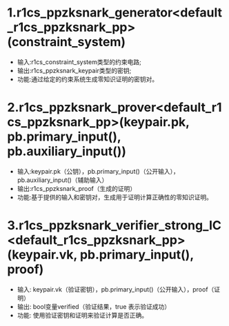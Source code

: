 # 1.r1cs_ppzksnark_generator<default_r1cs_ppzksnark_pp>(constraint_system)
- 输入:r1cs_constraint_system类型的约束电路;
- 输出:r1cs_ppzksnark_keypair类型的密钥;
- 功能:通过给定的约束系统生成零知识证明的密钥对。

# 2.r1cs_ppzksnark_prover<default_r1cs_ppzksnark_pp>(keypair.pk, pb.primary_input(), pb.auxiliary_input())
- 输入:keypair.pk（公钥），pb.primary_input()（公开输入），pb.auxiliary_input()（辅助输入）
- 输出:r1cs_ppzksnark_proof（生成的证明）
- 功能:基于提供的输入和密钥对，生成用于证明计算正确性的零知识证明。

# 3.r1cs_ppzksnark_verifier_strong_IC<default_r1cs_ppzksnark_pp>(keypair.vk, pb.primary_input(), proof)
- 输入: keypair.vk（验证密钥），pb.primary_input()（公开输入），proof（证明）
- 输出: bool变量verified（验证结果，true 表示验证成功）
- 功能: 使用验证密钥和证明来验证计算是否正确。